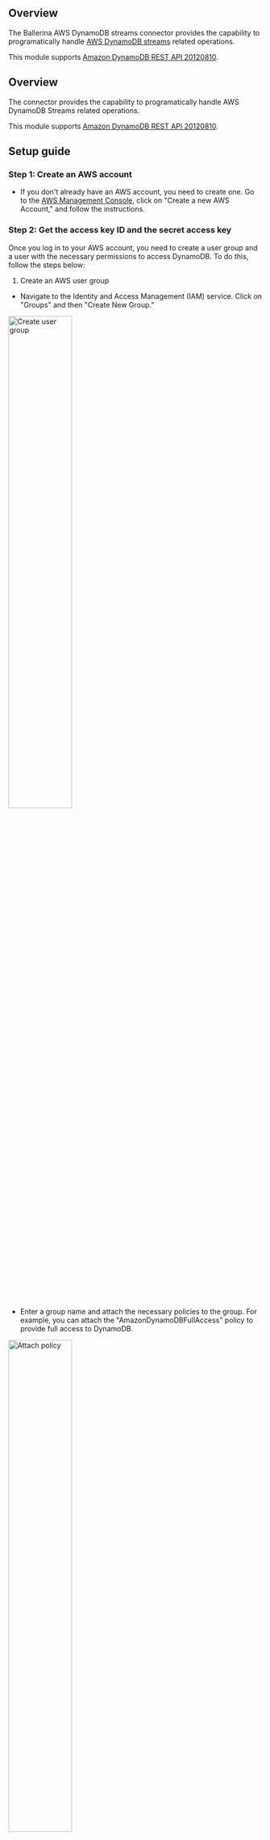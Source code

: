 ## Overview
The Ballerina AWS DynamoDB streams connector provides the capability to programatically handle [AWS DynamoDB streams](https://aws.amazon.com/dynamodb/) related operations.

This module supports [Amazon DynamoDB REST API 20120810](https://docs.aws.amazon.com/amazondynamodb/latest/APIReference/Welcome.html).

## Overview

The connector provides the capability to programatically handle AWS DynamoDB Streams related operations.

This module supports [Amazon DynamoDB REST API 20120810](https://docs.aws.amazon.com/amazondynamodb/latest/APIReference/Welcome.html).

## Setup guide

### Step 1: Create an AWS account
* If you don't already have an AWS account, you need to create one. Go to the [AWS Management Console](https://console.aws.amazon.com/console/home), click on "Create a new AWS Account," and follow the instructions.

### Step 2: Get the access key ID and the secret access key

Once you log in to your AWS account, you need to create a user group and a user with the necessary permissions to access DynamoDB. To do this, follow the steps below:

1. Create an AWS user group
* Navigate to the Identity and Access Management (IAM) service. Click on "Groups" and then "Create New Group."

<img src=https://raw.githubusercontent.com/ballerina-platform/module-ballerinax-aws.dynamodbstreams/main/ballerina/resources/create-group.png alt="Create user group" width="50%">

* Enter a group name and attach the necessary policies to the group. For example, you can attach the "AmazonDynamoDBFullAccess" policy to provide full access to DynamoDB.

<img src=https://raw.githubusercontent.com/ballerina-platform/module-ballerinax-aws.dynamodbstreams/main/ballerina/resources/create-group-policies.png alt="Attach policy" width="50%">

2. Create an IAM user

* In the IAM console, navigate to "Users" and click on "Add user."

<img src=https://raw.githubusercontent.com/ballerina-platform/module-ballerinax-aws.dynamodbstreams/main/ballerina/resources/create-user.png alt="Add user" width="50%">

* Enter a username, tick the "Provide user access to the AWS Management Console - optional" checkbox, and click "I want to create an IAM user". This will enable programmatic access through access keys.

<img src=https://raw.githubusercontent.com/ballerina-platform/module-ballerinax-aws.dynamodbstreams/main/ballerina/resources/create-group-policies.png alt="Create IAM user" width="50%">

* Click through the permissions setup, and add the user to the user group we previously created.

<img src=https://raw.githubusercontent.com/ballerina-platform/module-ballerinax-aws.dynamodbstreams/main/ballerina/resources/create-user-set-permission.png alt="Attach user group" width="50%">

* Review the details and click "Create user."

<img src=https://raw.githubusercontent.com/ballerina-platform/module-ballerinax-aws.dynamodbstreams/main/ballerina/resources/create-user-review.png alt="Review user" width="50%">

3. Generate access key ID and secret access key

* Once the user is created, you will see a success message. Navigate to the "Users" tab, and select the user you created.

<img src=https://raw.githubusercontent.com/ballerina-platform/module-ballerinax-aws.dynamodbstreams/main/ballerina/resources/view-user.png alt="View User" width="50%">

* Click on the "Create access key" button to generate the access key ID and secret access key.

<img src=https://raw.githubusercontent.com/ballerina-platform/module-ballerinax-aws.dynamodbstreams/main/ballerina/resources/create-access-key.png alt="Create access key" width="50%">

* Follow the steps and download the CSV file containing the credentials.

<img src=https://raw.githubusercontent.com/ballerina-platform/module-ballerinax-aws.dynamodbstreams/main/ballerina/resources/download-access-key.png alt="Download credentials" width="50%">

## Quickstart

To use the `dynamodbstreams` connector in your Ballerina application, modify the `.bal` file as follows:

### Step 1: Import the connector
Import the `ballerinax/aws.dynamodbstreams` package into your Ballerina project.
```ballerina
import ballerinax/aws.dynamodbstreams;
```

### Step 2: Instantiate a new connector
Create a `dynamodbstreams:ConnectionConfig` with the obtained access key ID and secret access key to initialize the connector with it.
```ballerina
dynamodbstreams:Client dynamoDb = check new({
    awsCredentials: {
        accessKeyId: "ACCESS_KEY_ID",
        secretAccessKey: "SECRET_ACCESS_KEY"
    },
    region: "REGION"
});
```

### Step 3: Invoke the connector operation
Now, utilize the available connector operations.

```ballerina
public function main() returns error? {
   dynamodbstreams:DescribeStreamInput describeStreamInput = {
      streamArn: "arn:aws:dynamodb:us-east-1:134633749276:table/TestStreamTable/stream/2024-01-04T04:43:13.919"
   };
   dynamodbstreams:StreamDescription response = check dynamoDb->describeStream(describeStreamInput);
}
```

### Step 4: Run the Ballerina application

Use the following command to compile and run the Ballerina program.

```bash
bal run
```

## Examples

The `dynamodbstreams` connector provides practical examples illustrating usage in various scenarios. Explore these [examples](https://github.com/ballerina-platform/module-ballerinax-aws.dynamodbstreams/tree/master/examples).

1. [Real-time order processing](https://github.com/ballerina-platform/module-ballerinax-aws.dynamodbstreams/tree/master/examples/order-management/client.bal)
   This example shows how to use DynamoDB Streams API to implement a real-time order processing system.
